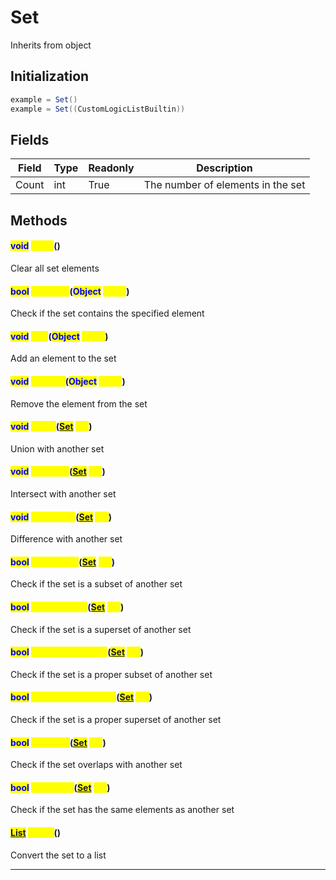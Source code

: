 # Set
Inherits from object
## Initialization
```csharp
example = Set()
example = Set((CustomLogicListBuiltin))
```
## Fields
|Field|Type|Readonly|Description|
|---|---|---|---|
|Count|int|True|The number of elements in the set|
## Methods
#### <mark style="color:Blue;">void</mark> <mark style="color:Yellow;">Clear</mark>()
Clear all set elements
#### <mark style="color:Blue;">bool</mark> <mark style="color:Yellow;">Contains</mark>(<mark style="color:Blue;">Object</mark> <mark style="color:Yellow;">value</mark>)
Check if the set contains the specified element
#### <mark style="color:Blue;">void</mark> <mark style="color:Yellow;">Add</mark>(<mark style="color:Blue;">Object</mark> <mark style="color:Yellow;">value</mark>)
Add an element to the set
#### <mark style="color:Blue;">void</mark> <mark style="color:Yellow;">Remove</mark>(<mark style="color:Blue;">Object</mark> <mark style="color:Yellow;">value</mark>)
Remove the element from the set
#### <mark style="color:Blue;">void</mark> <mark style="color:Yellow;">Union</mark>(<mark style="color:Blue;">[Set](../objects/Set.md)</mark> <mark style="color:Yellow;">set</mark>)
Union with another set
#### <mark style="color:Blue;">void</mark> <mark style="color:Yellow;">Intersect</mark>(<mark style="color:Blue;">[Set](../objects/Set.md)</mark> <mark style="color:Yellow;">set</mark>)
Intersect with another set
#### <mark style="color:Blue;">void</mark> <mark style="color:Yellow;">Difference</mark>(<mark style="color:Blue;">[Set](../objects/Set.md)</mark> <mark style="color:Yellow;">set</mark>)
Difference with another set
#### <mark style="color:Blue;">bool</mark> <mark style="color:Yellow;">IsSubsetOf</mark>(<mark style="color:Blue;">[Set](../objects/Set.md)</mark> <mark style="color:Yellow;">set</mark>)
Check if the set is a subset of another set
#### <mark style="color:Blue;">bool</mark> <mark style="color:Yellow;">IsSupersetOf</mark>(<mark style="color:Blue;">[Set](../objects/Set.md)</mark> <mark style="color:Yellow;">set</mark>)
Check if the set is a superset of another set
#### <mark style="color:Blue;">bool</mark> <mark style="color:Yellow;">IsProperSubsetOf</mark>(<mark style="color:Blue;">[Set](../objects/Set.md)</mark> <mark style="color:Yellow;">set</mark>)
Check if the set is a proper subset of another set
#### <mark style="color:Blue;">bool</mark> <mark style="color:Yellow;">IsProperSupersetOf</mark>(<mark style="color:Blue;">[Set](../objects/Set.md)</mark> <mark style="color:Yellow;">set</mark>)
Check if the set is a proper superset of another set
#### <mark style="color:Blue;">bool</mark> <mark style="color:Yellow;">Overlaps</mark>(<mark style="color:Blue;">[Set](../objects/Set.md)</mark> <mark style="color:Yellow;">set</mark>)
Check if the set overlaps with another set
#### <mark style="color:Blue;">bool</mark> <mark style="color:Yellow;">SetEquals</mark>(<mark style="color:Blue;">[Set](../objects/Set.md)</mark> <mark style="color:Yellow;">set</mark>)
Check if the set has the same elements as another set
#### <mark style="color:Blue;">[List](../objects/List.md)</mark> <mark style="color:Yellow;">ToList</mark>()
Convert the set to a list

---


